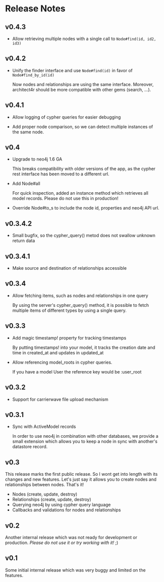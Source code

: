# Release Notes

## v0.4.3

* Allow retrieving multiple nodes with a single call to ```Node#find(id, id2, id3)```

## v0.4.2

* Unify the finder interface and use ```Node#find(id)``` in favor of ```Node#find_by_id(id)```

  Now nodes and relationships are using the same interface. Moreover, architect4r should be 
  more compatible with other gems (search, …).

## v0.4.1

* Allow logging of cypher queries for easier debugging

* Add proper node comparison, so we can detect multiple instances of the same node.

## v0.4

* Upgrade to neo4j 1.6 GA

  This breaks compatibility with older versions of the app, as the cypher rest interface
  has been moved to a different url.

* Add Node#all
  
  For quick inspection, added an instance method which retrieves all model records. Please 
  do not use this in production!

* Override Node#to_s to include the node id, properties and neo4j API url.

## v0.3.4.2

* Small bugfix, so the cypher_query() metod does not swallow unknown return data

## v0.3.4.1

* Make source and destination of relationships accessible

## v0.3.4

* Allow fetching items, such as nodes and relationships in one query
  
  By using the server's cypher_query() method, it is possible to fetch 
  multiple items of different types by using a single query.

## v0.3.3

* Add magic timestamp! property for tracking timestamps

  By putting timestamps! into your model, it tracks the creation date and 
  time in created\_at and updates in updated\_at

* Allow referencing model_roots in cypher queries.

  If you have a model User the reference key would be :user_root

## v0.3.2

* Support for carrierwave file upload mechanism

## v0.3.1

* Sync with ActiveModel records

  In order to use neo4j in combination with other databases, we provide a 
  small extension which allows you to keep a node in sync with another's 
  datastore record.

## v0.3

This release marks the first public release. So I wont get into length 
with its changes and new features. Let's just say it allows you to create
nodes and relationships between nodes. That's it!

* Nodes (create, update, destroy)
* Relationships (create, update, destroy)
* Querying neo4j by using cypher query language
* Callbacks and validations for nodes and relationships

## v0.2

Another internal release which was not ready for development or production.
_Please do not use it or try working with it!_ ;)

## v0.1

Some initial internal release which was very buggy and limited on the features.
